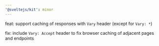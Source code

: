 ```yaml
---
'@sveltejs/kit': minor
---
```


feat: support caching of responses with `Vary` header (except for `Vary: *`)

fix: include `Vary: Accept` header to fix browser caching of adjacent pages and endpoints
